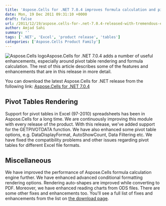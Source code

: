 ```yaml
---
title: 'Aspose.Cells for .NET 7.0.4 improves formula calculation and pivot table handling'
date: Mon, 19 Dec 2011 09:31:10 +0000
draft: false
url: /2011/12/19/aspose.cells-for-.net-7.0.4-released-with-tremendous-enhancements/
author: Amjad Sahi
summary: ''
tags: ['.NET', 'Excel', 'product release', 'tables']
categories: ['Aspose.Cells Product Family']
---
```


![Aspose.Cells logo][1]Aspose.Cells for .NET 7.0.4 adds a number of useful enhancements, especially around pivot table rendering and formula calculation. The rest of this article describes some of the features and enhancements that are in this release in more detail.

You can download the latest Aspose.Cells for .NET release from the following link: [Aspose.Cells for .NET 7.0.4][2]

## Pivot Tables Rendering

Support for pivot tables in Excel (97-2010) spreadsheets has been in Aspose.Cells for a long time. We are continuously improving this module with every release of the product. With this release, we've added support for the GETPIVOTDATA function. We have also enhanced some pivot table options, e.g. DataDisplayFormat, AutoShowCount, Data Filtering etc. We have fixed the compatibility problems and other issues regarding pivot tables for different Excel file formats.

## Miscellaneous

We have improved the performance of Aspose.Cells formula calculation engine further. We have enhanced advanced conditional formatting rendering options. Rendering auto-shapes are improved while converting to PDF. Moreover, we have enhanced reading charts from ODS files. There are some other fixes and enhancements too. You'll see a full list of fixes and enhancements from the list on [the download page][3].




[1]: http://www.aspose.com/Images/aspose.cells-logo2.jpg
[2]: http://www.aspose.com/community/files/51/.net-components/aspose.cells-for-.net/entry350020.aspx
[3]: http://www.aspose.com/community/files/51/.net-components/aspose.cells-for-.net/entry350020.aspx




